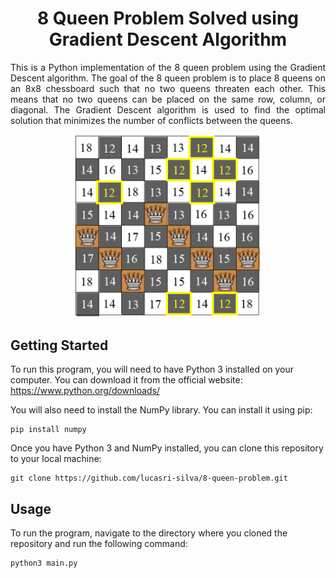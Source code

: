 <h1 align="center">8 Queen Problem Solved using Gradient Descent Algorithm</h1>

<p align="justify">This is a Python implementation of the 8 queen problem using the Gradient Descent algorithm. The goal of the 8 queen problem is to place 8 queens on an 8x8 chessboard such that no two queens threaten each other. This means that no two queens can be placed on the same row, column, or diagonal. The Gradient Descent algorithm is used to find the optimal solution that minimizes the number of conflicts between the queens.</p>

<p align="center">
  <img src="./images/board.png" width="300""</img>
</p>

<h2>Getting Started</h2>

<p>To run this program, you will need to have Python 3 installed on your computer. You can download it from the official website: <a href="https://www.python.org/downloads/">https://www.python.org/downloads/</a></p>

<p>You will also need to install the NumPy library. You can install it using pip:</p>

<pre><code>pip install numpy</code></pre>

<p>Once you have Python 3 and NumPy installed, you can clone this repository to your local machine:</p>

<pre><code>git clone https://github.com/lucasri-silva/8-queen-problem.git</code></pre>

<h2>Usage</h2>

<p>To run the program, navigate to the directory where you cloned the repository and run the following command:</p>

<pre><code>python3 main.py</code></pre>
